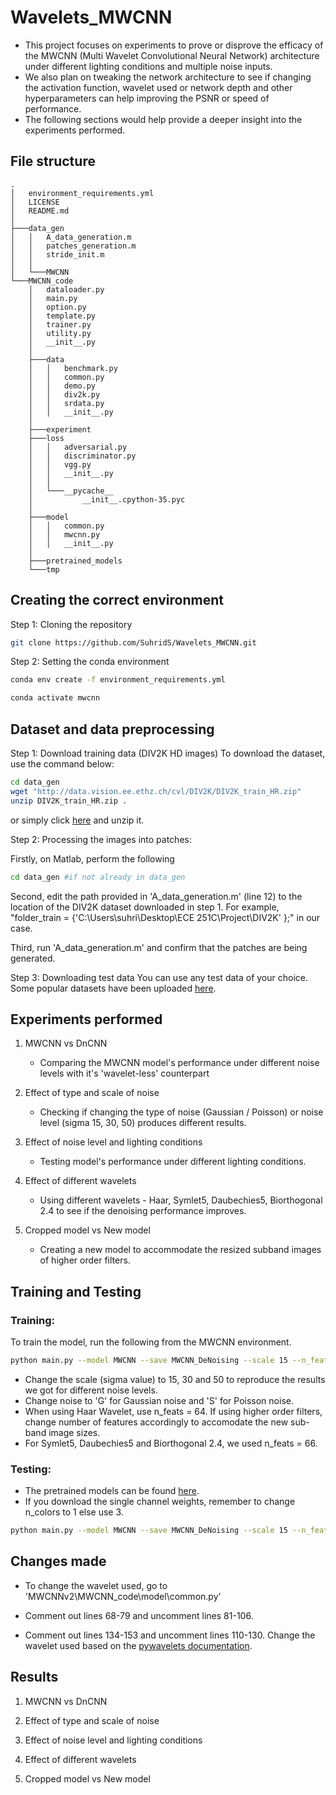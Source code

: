 # Wavelets_MWCNN
* This project focuses on experiments to prove or disprove the efficacy of the MWCNN (Multi Wavelet Convolutional Neural Network) architecture under different lighting conditions and multiple noise inputs.
* We also plan on tweaking the network architecture to see if changing the activation function, wavelet used or network depth and other hyperparameters can help improving the PSNR or speed of performance.
* The following sections would help provide a deeper insight into the experiments performed.



## File structure

```
.
│   environment_requirements.yml
│   LICENSE
│   README.md
│
├───data_gen
│   │   A_data_generation.m
│   │   patches_generation.m
│   │   stride_init.m
│   │
│   └───MWCNN
└───MWCNN_code
    │   dataloader.py
    │   main.py
    │   option.py
    │   template.py
    │   trainer.py
    │   utility.py
    │   __init__.py
    │
    ├───data
    │   │   benchmark.py
    │   │   common.py
    │   │   demo.py
    │   │   div2k.py
    │   │   srdata.py
    │   │   __init__.py   
    │
    ├───experiment
    ├───loss
    │   │   adversarial.py
    │   │   discriminator.py
    │   │   vgg.py
    │   │   __init__.py
    │   │
    │   └───__pycache__
    │           __init__.cpython-35.pyc
    │
    ├───model
    │   │   common.py
    │   │   mwcnn.py
    │   │   __init__.py
    │
    ├───pretrained_models
    └───tmp
```

## Creating the correct environment

Step 1: Cloning the repository

```bash
git clone https://github.com/SuhridS/Wavelets_MWCNN.git
```

Step 2: Setting the conda environment

```bash
conda env create -f environment_requirements.yml

```

```bash
conda activate mwcnn
```

## Dataset and data preprocessing

Step 1: Download training data (DIV2K HD images)
To download the dataset, use the command below:

```bash
cd data_gen
wget "http://data.vision.ee.ethz.ch/cvl/DIV2K/DIV2K_train_HR.zip"
unzip DIV2K_train_HR.zip .
```
or simply click [here](http://data.vision.ee.ethz.ch/cvl/DIV2K/DIV2K_train_HR.zip) and unzip it.

Step 2: Processing the images into patches:

Firstly, on Matlab, perform the following
```bash
cd data_gen #if not already in data_gen
```
Second, edit the path provided in 'A_data_generation.m' (line 12) to the location of the DIV2K dataset downloaded in step 1.
For example, "folder_train  = {'C:\Users\suhri\Desktop\ECE 251C\Project\DIV2K' };" in our case.

Third, run 'A_data_generation.m' and confirm that the patches are being generated.

Step 3: Downloading test data
You can use any test data of your choice.
Some popular datasets have been uploaded [here](https://drive.google.com/drive/folders/1HlIgV_l-RD-0bI5PTGj3F5VGWW7tZi1O?usp=sharing).


## Experiments performed

1) MWCNN vs DnCNN
	* Comparing the MWCNN model's performance under different noise levels with it's 'wavelet-less' counterpart

2) Effect of type and scale of noise
	* Checking if changing the type of noise (Gaussian / Poisson) or noise level (sigma 15, 30, 50) produces different results.

3) Effect of noise level and lighting conditions
	* Testing model's performance under different lighting conditions.

4) Effect of different wavelets
	* Using different wavelets - Haar, Symlet5, Daubechies5, Biorthogonal 2.4 to see if the denoising performance improves.

5) Cropped model vs New model
	* Creating a new model to accommodate the resized subband images of higher order filters.


## Training and Testing

### Training:

To train the model, run the following from the MWCNN environment.
```bash
python main.py --model MWCNN --save MWCNN_DeNoising --scale 15 --n_feats 64 --save_results --print_model --patch_size 256 --batch_size 4 --print_every 50 --lr 1.024e-4 --lr_decay 100 --n_colors 3 --save_models --task_type denoising --noise 'G'
```
* Change the scale (sigma value) to 15, 30 and 50 to reproduce the results we got for different noise levels.
* Change noise to 'G' for Gaussian noise and 'S' for Poisson noise.
* When using Haar Wavelet, use n_feats = 64. If using higher order filters, change number of features accordingly to accomodate the new sub-band image sizes.
* For Symlet5, Daubechies5 and Biorthogonal 2.4, we used n_feats = 66.


### Testing: 
* The pretrained models can be found [here](https://drive.google.com/drive/folders/1HlIgV_l-RD-0bI5PTGj3F5VGWW7tZi1O?usp=sharing).
* If you download the single channel weights, remember to change n_colors to 1 else use 3.

```bash
python main.py --model MWCNN --save MWCNN_DeNoising --scale 15 --n_feats 64 --save_results --print_model --n_colors 3 --test_only --resume -1 --pre_train pretrained_models/ --data_test Set5 --task_type denoising --noise 'G'
```

## Changes made

* To change the wavelet used,
go to 'MWCNNv2\MWCNN_code\model\common.py'

* Comment out lines 68-79 and uncomment lines 81-106.
* Comment out lines 134-153 and uncomment lines 110-130. Change the wavelet used based on the [pywavelets documentation](https://pywavelets.readthedocs.io/en/latest/).

## Results

1) MWCNN vs DnCNN

2) Effect of type and scale of noise

3) Effect of noise level and lighting conditions

4) Effect of different wavelets

5) Cropped model vs New model
